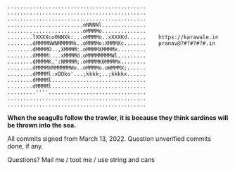 ```
............................................
............................................
............................................
........................oNNNNl..............
........................oMMMMo..............
........lXXXXco0NNXk:...oMMMMo..xXXXKd......    https://karawale.in
........dMMMMNWNMMMMMk..oMMMMo:XMMMXc.......    pranav@?#?#?#?#.in
........dMMMMO..,XMMMM:.oMMMMXMMMMx.........
........dMMMM:...xMMMMd.oMMMMMMMMWl.........
........dMMMMK,':NMMMM;.oMMMMK0MMMMx........
........dMMMMXMMMMMMWo..oMMMMo.oWMMMX;......
........dMMMMl:xOOko'...;kkkk;..;kkkkx......
........dMMMMl..............................
........dMMMMl..............................
.........''''...............................
............................................
............................................
```

**When the seagulls follow the trawler, it is because they think sardines will be thrown into the sea.**

All commits signed from March 13, 2022. Question unverified commits done, if any.

Questions? Mail me / toot me / use string and cans

<!-- Inspired from https://github.com/boehs ->
